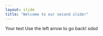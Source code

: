 ```yaml
---
layout: slide
title: "Welcome to our second slide!"
---
```

Your text
Use the left arrow to go back!
sdsd
